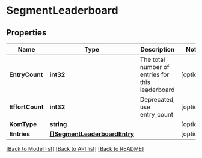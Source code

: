 # SegmentLeaderboard

## Properties

Name | Type | Description | Notes
------------ | ------------- | ------------- | -------------
**EntryCount** | **int32** | The total number of entries for this leaderboard | [optional] 
**EffortCount** | **int32** | Deprecated, use entry_count | [optional] 
**KomType** | **string** |  | [optional] 
**Entries** | [**[]SegmentLeaderboardEntry**](SegmentLeaderboardEntry.md) |  | [optional] 

[[Back to Model list]](../README.md#documentation-for-models) [[Back to API list]](../README.md#documentation-for-api-endpoints) [[Back to README]](../README.md)


